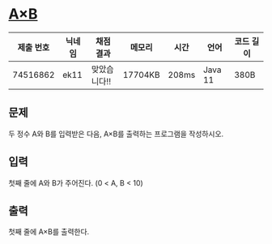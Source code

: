 #  [A×B](https://www.acmicpc.net/problem/10998) 

| 제출 번호 | 닉네임 | 채점 결과 | 메모리 | 시간 | 언어 | 코드 길이 |
|---|---|---|---|---|---|---|
|74516862|ek11|맞았습니다!! |17704KB|208ms|Java 11|380B|

## 문제
<p>두 정수 A와 B를 입력받은 다음, A×B를 출력하는 프로그램을 작성하시오.</p>

## 입력
<p>첫째 줄에 A와 B가 주어진다. (0 < A, B < 10)</p>

## 출력
<p>첫째 줄에 A×B를 출력한다.</p>

